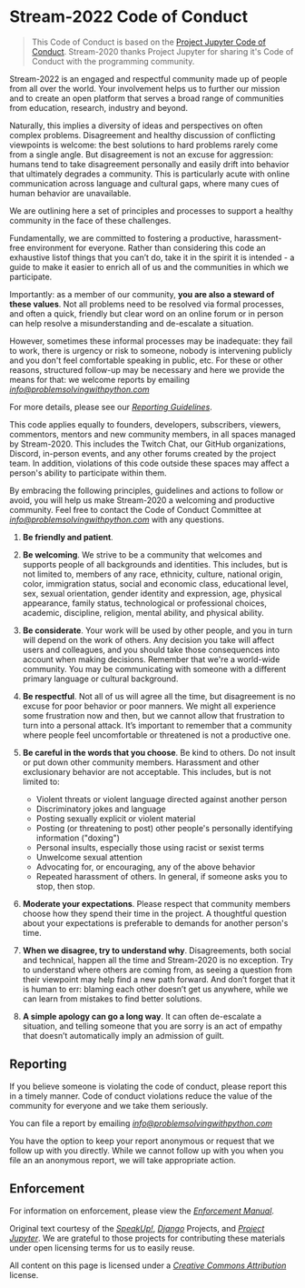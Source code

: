 # Stream-2022 Code of Conduct

 > This Code of Conduct is based on the [Project Jupyter Code of Conduct](https://github.com/jupyter/governance/blob/master/conduct/code_of_conduct.md). Stream-2020 thanks Project Jupyter for sharing it's Code of Conduct with the programming community.

Stream-2022 is an engaged and respectful community made up of people from all over the world. Your involvement helps us to further our mission and to create an open platform that serves a broad range of communities from education, research, industry and beyond.

Naturally, this implies a diversity of ideas and perspectives on often complex problems. Disagreement and healthy discussion of conflicting viewpoints is welcome: the best solutions to hard problems rarely come from a single angle. But disagreement is not an excuse for aggression: humans tend to take disagreement personally and easily drift into behavior that ultimately degrades a community. This is particularly acute with online communication across language and cultural gaps, where many cues of human behavior are unavailable.

We are outlining here a set of principles and processes to support a healthy community in the face of these challenges.

Fundamentally, we are committed to fostering a productive, harassment-free environment for everyone. Rather than considering this code an exhaustive listof things that you can’t do, take it in the spirit it is intended - a guide to make it easier to enrich all of us and the communities in which we participate.

Importantly: as a member of our community, **you are also a steward of these values**.  Not all problems need to be resolved via formal processes, and often a quick, friendly but clear word on an online forum or in person can help resolve a misunderstanding and de-escalate a situation.

However, sometimes these informal processes may be inadequate: they fail to work, there is urgency or risk to someone, nobody is intervening publicly and you don't feel comfortable speaking in public, etc.  For these or other reasons, structured follow-up may be necessary and here we provide the means for that: we welcome reports by emailing [*info@problemsolvingwithpython.com*](mailto:info@problemsolvingwithpython.com)

For more details, please see our [*Reporting Guidelines*](reporting-online.md).

This code applies equally to founders, developers, subscribers, viewers, commentors, mentors and new community members, in all spaces managed by Stream-2020. This includes the Twitch Chat, our GitHub organizations, Discord, in-person events, and any other forums created by the project team. In addition, violations of this code outside these spaces may affect a person's ability to participate within them.

By embracing the following principles, guidelines and actions to follow or avoid, you will help us make Stream-2020 a welcoming and productive community. Feel free to contact the Code of Conduct Committee at [*info@problemsolvingwithpython.com*](mailto:info@problemsolvingwithpython.com) with any questions.

1. **Be friendly and patient**.

2. **Be welcoming**. We strive to be a community that welcomes and supports people of all backgrounds and identities. This includes, but is not limited to, members of any race, ethnicity, culture, national origin, color, immigration status, social and economic class, educational level, sex, sexual orientation, gender identity and expression, age, physical appearance, family status, technological or professional choices, academic, discipline, religion, mental ability, and physical ability.

3. **Be considerate**. Your work will be used by other people, and you in turn will depend on the work of others. Any decision you take will affect users and colleagues, and you should take those consequences into account when making decisions. Remember that we're a world-wide community. You may be communicating with someone with a different primary language or cultural background.

4. **Be respectful**. Not all of us will agree all the time, but disagreement is no excuse for poor behavior or poor manners. We might all experience some frustration now and then, but we cannot allow that frustration to turn into a personal attack. It’s important to remember that a community where people feel uncomfortable or threatened is not a productive one.

5. **Be careful in the words that you choose**. Be kind to others. Do not insult or put down other community members. Harassment and other exclusionary behavior are not acceptable. This includes, but is not limited to:

   * Violent threats or violent language directed against another person
   * Discriminatory jokes and language
   * Posting sexually explicit or violent material
   * Posting (or threatening to post) other people's personally identifying information ("doxing")
   * Personal insults, especially those using racist or sexist terms
   * Unwelcome sexual attention
   * Advocating for, or encouraging, any of the above behavior
   * Repeated harassment of others. In general, if someone asks you to stop, then stop.

6. **Moderate your expectations**. Please respect that community members choose how they spend their time in the project. A thoughtful question about your expectations is preferable to demands for another person's time.

7. **When we disagree, try to understand why**. Disagreements, both social and technical, happen all the time and Stream-2020 is no exception.  Try to understand where others are coming from, as seeing a question from their viewpoint may help find a new path forward.  And don’t forget that it is human to err: blaming each other doesn’t get us anywhere, while we can learn from mistakes to find better solutions.

8. **A simple apology can go a long way**. It can often de-escalate a situation, and telling someone that you are sorry is an act of empathy that doesn’t automatically imply an admission of guilt.

## Reporting

If you believe someone is violating the code of conduct, please report this in a timely manner. Code of conduct violations reduce the value of the community for everyone and we take them seriously.

You can file a report by emailing [*info@problemsolvingwithpython.com*](mailto:info@problemsolvingwithpython.com)

You have the option to keep your report anonymous or request that we follow up with you directly. While we cannot follow up with you when you file an an anonymous report, we will take appropriate action.

## Enforcement

For information on enforcement, please view the [*Enforcement Manual*](enforcement.md).

Original text courtesy of the [*SpeakUp!*](http://web.archive.org/web/20141109123859/http://speakup.io/coc.html), [*Django*](https://www.djangoproject.com/conduct) Projects, and [*Project Jupyter*](https://github.com/jupyter/governance/blob/master/conduct/code_of_conduct.md).  We are grateful to those projects for contributing these materials under open licensing terms for us to easily reuse.

All content on this page is licensed under a [*Creative Commons
Attribution*](http://creativecommons.org/licenses/by/3.0/) license.
